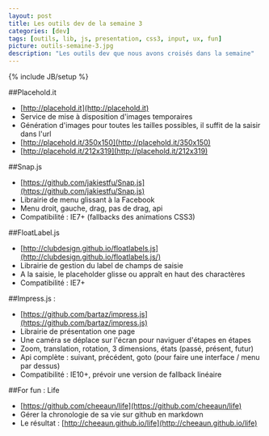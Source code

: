 ```yaml
---
layout: post
title: Les outils dev de la semaine 3
categories: [dev]
tags: [outils, lib, js, presentation, css3, input, ux, fun]
picture: outils-semaine-3.jpg
description: "Les outils dev que nous avons croisés dans la semaine"
---
```

{% include JB/setup %}

##Placehold.it
- [http://placehold.it](http://placehold.it)
- Service de mise à disposition d'images temporaires
- Génération d'images pour toutes les tailles possibles, il suffit de la saisir dans l'url
- [http://placehold.it/350x150](http://placehold.it/350x150)
- [http://placehold.it/212x319](http://placehold.it/212x319)

##Snap.js
- [https://github.com/jakiestfu/Snap.js](https://github.com/jakiestfu/Snap.js)
- Librairie de menu glissant à la Facebook
- Menu droit, gauche, drag, pas de drag, api
- Compatibilité : IE7+ (fallbacks des animations CSS3)

##FloatLabel.js
- [http://clubdesign.github.io/floatlabels.js](http://clubdesign.github.io/floatlabels.js/)
- Librairie de gestion du label de champs de saisie
- A la saisie, le placeholder glisse ou appraît en haut des charactères
- Compatibilité : IE7+

##Impress.js :
- [https://github.com/bartaz/impress.js](https://github.com/bartaz/impress.js)
- Librairie de présentation one page
- Une caméra se déplace sur l'écran pour naviguer d'étapes en étapes
- Zoom, translation, rotation, 3 dimensions, états (passé, présent, futur)
- Api complète : suivant, précédent, goto (pour faire une interface / menu par dessus)
- Compatibilité : IE10+, prévoir une version de fallback linéaire

##For fun : Life
- [https://github.com/cheeaun/life](https://github.com/cheeaun/life)
- Gérer la chronologie de sa vie sur github en markdown
- Le résultat : [http://cheeaun.github.io/life](http://cheeaun.github.io/life)

